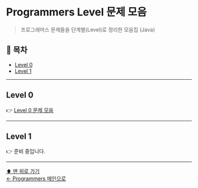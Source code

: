 # Programmers Level 문제 모음

> 프로그래머스 문제들을 단계별(Level)로 정리한 모음집 (Java)

## 📌 목차
- [Level 0](#level-0)
- [Level 1](#level-1)

---

## Level 0
👉 [Level 0 문제 모음](./Zero/README.md)

---

## Level 1
👉 준비 중입니다.

---

[⬆ 맨 위로 가기](#programmers-level-문제-모음)  
[← Programmers 메인으로](../README.md)